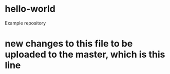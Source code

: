 # hello-world
Example repository
# new changes to this file to be uploaded to the master, which is this line
